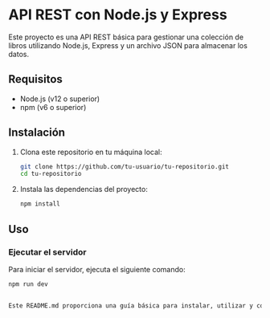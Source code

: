 # API REST con Node.js y Express

Este proyecto es una API REST básica para gestionar una colección de libros utilizando Node.js, Express y un archivo JSON para almacenar los datos.

## Requisitos

- Node.js (v12 o superior)
- npm (v6 o superior)

## Instalación

1. Clona este repositorio en tu máquina local:
    ```bash
    git clone https://github.com/tu-usuario/tu-repositorio.git
    cd tu-repositorio
    ```

2. Instala las dependencias del proyecto:
    ```bash
    npm install
    ```

## Uso

### Ejecutar el servidor

Para iniciar el servidor, ejecuta el siguiente comando:
```bash
npm run dev


Este README.md proporciona una guía básica para instalar, utilizar y contribuir al proyecto de tu API REST. Asegúrate de personalizarlo según las especificaciones y detalles específicos de tu proyecto.
